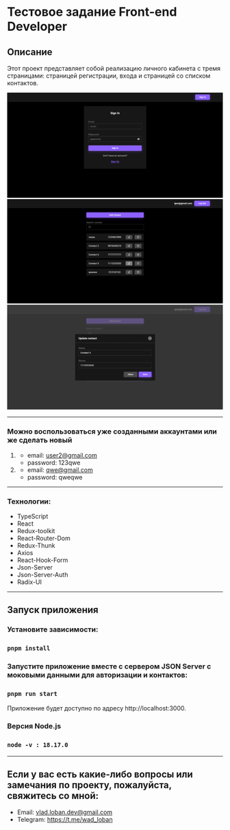 #  Тестовое задание Front-end Developer

## Описание

Этот проект представляет собой реализацию личного кабинета с тремя страницами:  страницей регистрации, входа и страницей со списком контактов.

![app example](src/assets/img/example1.png)
![app example](src/assets/img/example2.png)
![app example](src/assets/img/example3.png)

---

### Можно воспользоваться уже созданными аккаунтами или же сделать новый

1. - email: user2@gmail.com
   - password: 123qwe

2. - email: qwe@gmail.com
   - password: qweqwe

---

### Технологии:

- TypeScript
- React
- Redux-toolkit
- React-Router-Dom
- Redux-Thunk
- Axios
- React-Hook-Form
- Json-Server
- Json-Server-Auth
- Radix-UI

---

## Запуск приложения

### Установите зависимости:

### `pnpm install`

### Запустите приложение вместе с сервером JSON Server с моковыми данными для авторизации и контактов:


### `pnpm run start`

Приложение будет доступно по адресу http://localhost:3000.

### Версия Node.js

### `node -v : 18.17.0`

---

## Если у вас есть какие-либо вопросы или замечания по проекту, пожалуйста, свяжитесь со мной:


- Email: vlad.loban.dev@gmail.com     
- Telegram: https://t.me/wad_loban


